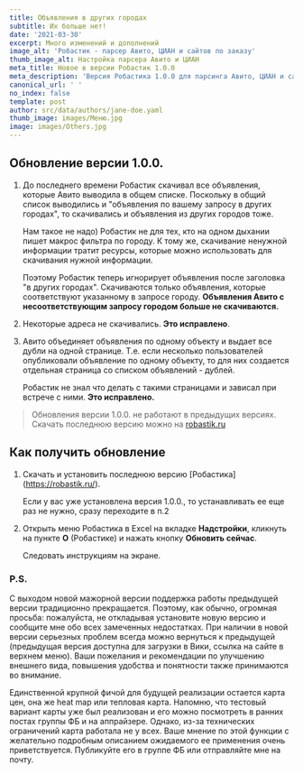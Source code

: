 ```yaml
---
title: Объявления в других городах
subtitle: Их больше нет!
date: '2021-03-30'
excerpt: Много изменений и дополнений
image_alt: 'Робастик - парсер Авито, ЦИАН и сайтов по заказу'
thumb_image_alt: Настройка парсера Авито и ЦИАН
meta_title: Новое в версии Робастик 1.0.0
meta_description: 'Версия Робастика 1.0.0 для парсинга Авито, ЦИАН и сайтов по заказу'
canonical_url: ' '
no_index: false
template: post
author: src/data/authors/jane-doe.yaml
thumb_image: images/Меню.jpg
image: images/Others.jpg
---
```

## Обновление версии 1.0.0.

1.  До последнего времени Робастик скачивал все объявления, которые Авито выводила в общем списке. Поскольку в общий список выводились и "объявления по вашему запросу в других городах", то скачивались и объявления из других городов тоже.

    Нам такое не надо) Робастик не для тех, кто на одном дыхании пишет макрос фильтра по городу.
    К тому же, скачивание ненужной информации тратит ресурсы, которые можно использовать для скачивания нужной информации.

    Поэтому Робастик теперь игнорирует объявления после заголовка "в других городах". Скачиваются только объявления, которые соответствуют указанному в запросе городу. **Объявления Авито с несоответствующим запросу городом больше не скачиваются.**

2.  Некоторые адреса не скачивались. **Это исправлено**.

3.  Авито объединяет объявления по одному объекту и выдает все дубли на одной странице.
    Т.е. если несколько пользователей опубликовали объявление по одному объекту, то для них создается отдельная страница со списком объявлений - дублей.

    Робастик не знал что делать с такими страницами и зависал при встрече с ними. **Это исправлено.**

> Обновления версии 1.0.0. не работают в предыдущих версиях.
> Скачать последнюю версию можно на [robastik.ru](https://robastik.ru/)

## Как получить обновление

1.  Скачать и установить последнюю версию \[Робастика]\(https://robastik.ru/).

    Если у вас уже установлена версия 1.0.0., то устанавливать ее еще раз не нужно, сразу переходите в п.2

2.  Открыть меню Робастика в Excel на вкладке **Надстройки**, кликнуть на пункте **О** (Робастике) и нажать кнопку **Обновить сейчас**.

    Следовать инструкциям на экране.

### P.S.&#xA;

С выходом новой мажорной версии поддержка работы предыдущей версии традиционно прекращается. Поэтому, как обычно, огромная просьба: пожалуйста, не откладывая установите новую версию и сообщите мне обо всех замеченных недостатках. При наличии в новой версии серьезных проблем всегда можно вернуться к предыдущей (предыдущая версия доступна для загрузки в Вики, ссылка на сайте в верхнем меню). Ваши пожелания и рекомендации по улучшению внешнего вида, повышения удобства и понятности также принимаются во внимание.

Единственной крупной фичой для будущей реализации остается карта цен, она же heat map или тепловая карта. Напомню, что тестовый вариант карты уже был реализован и его можно посмотреть в ранних постах группы ФБ и на аппрайзере. Однако, из-за технических ограничений карта работала не у всех. Ваше мнение по этой функции с желательно подробным описанием ожидаемого ее применения очень приветствуется. Публикуйте его в группе ФБ или отправляйте мне на почту.

